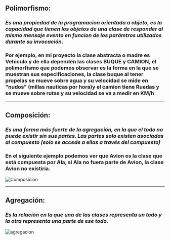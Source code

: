 ## Polimorfismo:
###  *Es una propiedad de la programacion orientada a objeto, es la capacidad que tienen los objetos de una clase de responder al mismo mensaje evento en funcion de los parámtros utilizados durante su invocación.*
### Por ejemplo, en mi proyecto la clase abstracta o madre es Vehiculo y de ella dependen las clases BUQUE y CAMION, el polimorfismo que podemos observar es la forma en la que se muestran sus especificaciones, la clase buque al tener propelas se mueve sobre agua y su velocidad se mide en "nudos" (millas nauticas por hora)y el camion tiene Ruedas y se mueve sobre rutas y su velocidad se va a medir en KM/h 
---
## Composición:
### *Es una forma más fuerte de la agregación, en la que el todo no puede existir sin sus partes. Las partes solo existen asociadas al compuesto (solo se accede a ellas a través del compuesto)*
### En el siguiente ejemplo podemos ver que Avion es la clase que está compuesta por Ala, si Ala no fuera parte de Avion, la clase Avion no existiria.
![Composicion](https://drive.google.com/file/d/1SqOzYIRfbkbVKpTdeXvx0vtG2suFxsIJ/view?usp=sharing)


---
## Agregación:
### *Es la relación en la que una de las clases representa un todo y la otra representa una parte de ese todo.*
![agregacion](https://drive.google.com/file/d/1SrqJtJYtVZ7-v0ds1brSh09nt7JUu-Rl/view?usp=sharing)

